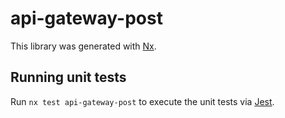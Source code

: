 # api-gateway-post

This library was generated with [Nx](https://nx.dev).

## Running unit tests

Run `nx test api-gateway-post` to execute the unit tests via [Jest](https://jestjs.io).
